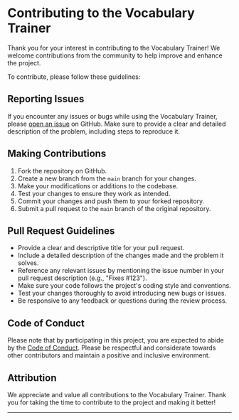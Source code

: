 # Contributing to the Vocabulary Trainer

Thank you for your interest in contributing to the Vocabulary Trainer! We welcome contributions from the community to help improve and enhance the project.

To contribute, please follow these guidelines:

## Reporting Issues

If you encounter any issues or bugs while using the Vocabulary Trainer, please [open an issue](https://vokabel-trainer.github.io/issues) on GitHub. Make sure to provide a clear and detailed description of the problem, including steps to reproduce it.

## Making Contributions

1. Fork the repository on GitHub.
2. Create a new branch from the `main` branch for your changes.
3. Make your modifications or additions to the codebase.
4. Test your changes to ensure they work as intended.
5. Commit your changes and push them to your forked repository.
6. Submit a pull request to the `main` branch of the original repository.

## Pull Request Guidelines

- Provide a clear and descriptive title for your pull request.
- Include a detailed description of the changes made and the problem it solves.
- Reference any relevant issues by mentioning the issue number in your pull request description (e.g., "Fixes #123").
- Make sure your code follows the project's coding style and conventions.
- Test your changes thoroughly to avoid introducing new bugs or issues.
- Be responsive to any feedback or questions during the review process.

## Code of Conduct

Please note that by participating in this project, you are expected to abide by the [Code of Conduct](CODE_OF_CONDUCT.md). Please be respectful and considerate towards other contributors and maintain a positive and inclusive environment.

## Attribution

We appreciate and value all contributions to the Vocabulary Trainer. Thank you for taking the time to contribute to the project and making it better!

---
